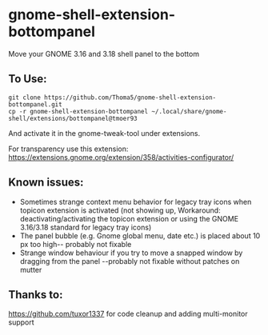 # gnome-shell-extension-bottompanel
Move your GNOME 3.16 and 3.18 shell panel to the bottom

## To Use:
```
git clone https://github.com/Thoma5/gnome-shell-extension-bottompanel.git
cp -r gnome-shell-extension-bottompanel ~/.local/share/gnome-shell/extensions/bottompanel@tmoer93
```
And activate it in the gnome-tweak-tool under extensions.

For transparency use this extension:
https://extensions.gnome.org/extension/358/activities-configurator/

## Known issues:
+ Sometimes strange context menu behavior for legacy tray icons when topicon extension is activated (not showing up, Workaround: deactivating/activating the topicon extension or using the GNOME 3.16/3.18 standard for legacy tray icons)
+ The panel bubble (e.g. Gnome global menu, date etc.) is placed about 10 px too high-- probably not fixable
+ Strange window behaviour if you try to move a snapped window by dragging from the panel --probably not fixable without patches on mutter

## Thanks to:
https://github.com/tuxor1337 for code cleanup and adding multi-monitor support
